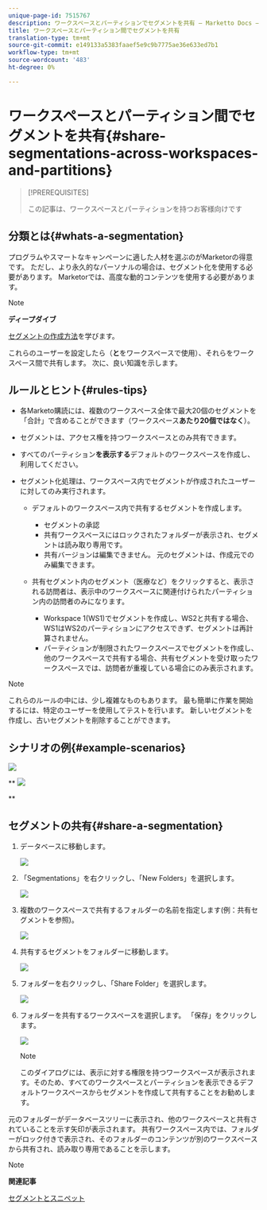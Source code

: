 ```yaml
---
unique-page-id: 7515767
description: ワークスペースとパーティションでセグメントを共有 — Marketto Docs — 製品ドキュメント
title: ワークスペースとパーティション間でセグメントを共有
translation-type: tm+mt
source-git-commit: e149133a5383faaef5e9c9b7775ae36e633ed7b1
workflow-type: tm+mt
source-wordcount: '483'
ht-degree: 0%

---
```



# ワークスペースとパーティション間でセグメントを共有{#share-segmentations-across-workspaces-and-partitions}

>[!PREREQUISITES]
>
>この記事は、ワークスペースとパーティションを持つお客様向けです

## 分類とは{#whats-a-segmentation}

プログラムやスマートなキャンペーンに適した人材を選ぶのがMarketorの得意です。 ただし、より永久的なパーソナルの場合は、セグメント化を使用する必要があります。 Marketorでは、高度な動的コンテンツを使用する必要があります。

>[!NOTE]
>
>**ディープダイブ**
>
>[セグメントの作成方法](../../../product-docs/personalization/segmentation-and-snippets/segmentation/create-a-segmentation.md)を学びます。

これらのユーザーを設定したら（**と**&#x200B;をワークスペースで使用）、それらをワークスペース間で共有します。 次に、良い知識を示します。

## ルールとヒント{#rules-tips}

* 各Marketo購読には、複数のワークスペース全体で最大20個のセグメントを「合計」で含めることができます（ワークスペース&#x200B;**あたり20個ではなく**）。
* セグメントは、アクセス権を持つワークスペースとのみ共有できます。
* すべてのパーティション&#x200B;**を表示する**&#x200B;デフォルトのワークスペースを作成し、利用してください。

* セグメント化処理は、ワークスペース内でセグメントが作成されたユーザーに対してのみ実行されます。

   * デフォルトのワークスペース内で共有するセグメントを作成します。

      * セグメントの承認
      * 共有ワークスペースにはロックされたフォルダーが表示され、セグメントは読み取り専用です。
      * 共有バージョンは編集できません。 元のセグメントは、作成元でのみ編集できます。
   * 共有セグメント内のセグメント（医療など）をクリックすると、表示される訪問者は、表示中のワークスペースに関連付けられたパーティション内の訪問者のみになります。

      * Workspace 1(WS1)でセグメントを作成し、WS2と共有する場合、WS1はWS2のパーティションにアクセスできず、セグメントは再計算されません。
      * パーティションが制限されたワークスペースでセグメントを作成し、他のワークスペースで共有する場合、共有セグメントを受け取ったワークスペースでは、訪問者が重複している場合にのみ表示されます。


>[!NOTE]
>
>これらのルールの中には、少し複雑なものもあります。 最も簡単に作業を開始するには、特定のユーザーを使用してテストを行います。 新しいセグメントを作成し、古いセグメントを削除することができます。

## シナリオの例{#example-scenarios}

![](assets/image2015-5-27-16-3a26-3a25.png)

** ![](assets/image2015-5-27-16-3a26-3a48.png)

**

## セグメントの共有{#share-a-segmentation}

1. データベースに移動します。

   ![](assets/image2017-3-29-8-3a15-3a40.png)

1. 「Segmentations」を右クリックし、「New Folders」を選択します。

   ![](assets/image2017-3-29-8-3a40-3a31.png)

1. 複数のワークスペースで共有するフォルダーの名前を指定します(例：共有セグメントを参照)。

   ![](assets/image2017-3-29-8-3a40-3a45.png)

1. 共有するセグメントをフォルダーに移動します。

   ![](assets/image2017-3-29-8-3a41-3a3.png)

1. フォルダーを右クリックし、「Share Folder」を選択します。

   ![](assets/image2017-3-29-8-3a41-3a19.png)

1. フォルダーを共有するワークスペースを選択します。 「保存」をクリックします。

   ![](assets/image2015-5-27-11-3a6-3a40.png)

   >[!NOTE]
   >
   >このダイアログには、表示に対する権限を持つワークスペースが表示されます。そのため、すべてのワークスペースとパーティションを表示できるデフォルトワークスペースからセグメントを作成して共有することをお勧めします。

元のフォルダーがデータベースツリーに表示され、他のワークスペースと共有されていることを示す矢印が表示されます。 共有ワークスペース内では、フォルダーがロック付きで表示され、そのフォルダーのコンテンツが別のワークスペースから共有され、読み取り専用であることを示します。

>[!NOTE]
>
>**関連記事**
>
>[セグメントとスニペット](http://docs.marketo.com/display/docs/segmentation+and+snippets)

